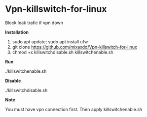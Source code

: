# Vpn-killswitch-for-linux
Block leak trafic if vpn down

<b>Installation</b>
1. sudo apt update; sudo apt install ufw
2. git clone https://github.com/mixaxdd/Vpn-killswitch-for-linux
3. chmod +x killswitchdisable.sh killswitchenable.sh

<b>Run</b>

./killswitchenable.sh

<b>Disable</b>

./killswitchdisable.sh

<b>Note</b>

You must have vpn connection first. Then apply killswitchenable.sh

